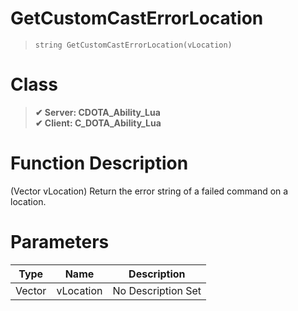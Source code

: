 # GetCustomCastErrorLocation
> `string GetCustomCastErrorLocation(vLocation)`
# Class
> __✔ Server: CDOTA_Ability_Lua__  
> __✔ Client: C_DOTA_Ability_Lua__  
# Function Description
(Vector vLocation) Return the error string of a failed command on a location.
# Parameters
Type|Name|Description
--|--|--
Vector|vLocation|No Description Set
